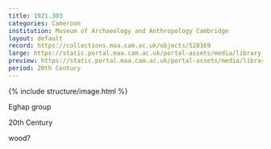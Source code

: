 ```yaml
---
title: 1921.303
categories: Cameroon
institution: Museum of Archaeology and Anthropology Cambridge
layout: default
record: https://collections.maa.cam.ac.uk/objects/528169
large: https://static.portal.maa.cam.ac.uk/portal-assets/media/library_images/web/666080_1921.303_001.png
preview: https://static.portal.maa.cam.ac.uk/portal-assets/media/library_images/thumbnail/666080_1921.303_001.png
period: 20th Century
---
```

{% include structure/image.html %}

Eghap group

20th Century

wood?
